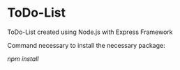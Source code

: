# ToDo-List
ToDo-List created using Node.js with Express Framework

Command necessary to install the necessary package:

_npm install_
